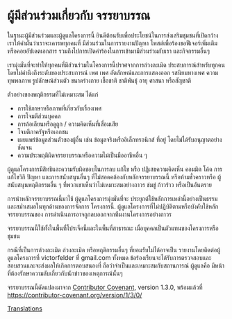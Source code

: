 # ผู้มีส่วนร่วมเกี่ยวกับ จรรยาบรรณ

ในฐานะผู้มีส่วนร่วมและผู้ดูแลโครงการนี้ ยินดีต้อนรับเพื่อประโยชน์ในการส่งเสริมชุมชนที่เปิดกว้าง เราให้คำมั่นว่าเราจะเคารพทุกคนที่
มีส่วนร่วมในการรายงานปัญหา โพสต์เพื่อร้องขอฟีเจอร์เพิ่มเติม หรือคอยอัปเดตเอกสาร รวมถึงไปการเปิดคำร้องในการเข้ามามีส่วนร่วมกับเรา และกิจกรรมอื่นๆ

เรามุ่งมั่นที่จะทำให้ทุกคนที่มีส่วนร่วมในโครงการนี้ปราศจากการล่วงละเมิด
ประสบการณ์สำหรับทุกคน โดยไม่คำนึงถึงระดับของประสบการณ์ เพศ เพศ
อัตลักษณ์และการแสดงออก รสนิยมทางเพศ ความทุพพลภาพ รูปลักษณ์ส่วนตัว
ขนาดร่างกาย เชื้อชาติ ชาติพันธุ์ อายุ ศาสนา หรือสัญชาติ

ตัวอย่างของพฤติกรรมที่ไม่เหมาะสม ได้แก่

* การใช้ภาษาหรือภาพที่เกี่ยวกับเรื่องเพศ
* การโจมตีส่วนบุคคล
* การล้อเลียนหรือดูถูก / ความคิดเห็นที่เสื่อมเสีย
* โจมตีภาครัฐหรือเอกชน
* เผยแพร่ข้อมูลส่วนตัวของผู้อื่น เช่น ข้อมูลจริงหรืออิเล็กทรอนิกส์ ที่อยู่ โดยไม่ได้รับอนุญาตอย่างชัดเจน
* ความประพฤติผิดจรรยาบรรณหรือความไม่เป็นมืออาชีพอื่น ๆ

ผู้ดูแลโครงการมีสิทธิและความรับผิดชอบในการลบ แก้ไข หรือ
ปฏิเสธความคิดเห็น คอมมิต โค้ด การแก้ไขวิกิ ปัญหา และการสนับสนุนอื่นๆ
ที่ไม่สอดคล้องกับหลักจรรยาบรรณนี้ หรือห้ามชั่วคราวหรือ
ผู้สนับสนุนพฤติกรรมอื่น ๆ ที่พวกเขาเห็นว่าไม่เหมาะสมอย่างถาวร
ข่มขู่ ก้าวร้าว หรือเป็นอันตราย


การนำหลักจรรยาบรรณนี้มาใช้ ผู้ดูแลโครงการมุ่งมั่นที่จะ
ประยุกต์ใช้หลักการเหล่านี้อย่างเป็นธรรมและสม่ำเสมอในทุกด้านของการจัดการ
โครงการนี้. ผู้ดูแลโครงการที่ไม่ปฏิบัติตามหรือบังคับใช้หลักจรรยาบรรณของ
การดำเนินการอาจถูกลบออกจากทีมงานโครงการอย่างถาวร


จรรยาบรรณนี้ใช้ทั้งในพื้นที่โปรเจ็คนี้และในพื้นที่สาธารณะ เมื่อบุคคลเป็นตัวแทนของโครงการหรือชุมชน

กรณีที่เป็นการล่วงละเมิด ล่วงละเมิด หรือพฤติกรรมอื่นๆ ที่ยอมรับไม่ได้อาจเป็น
รายงานโดยติดต่อผู้ดูแลโครงการที่ victorfelder ที่ gmail.com ทั้งหมด
ข้อร้องเรียนจะได้รับการตรวจสอบและสอบสวนและจะส่งผลให้เกิดการตอบสนองที่
ถือว่าจำเป็นและเหมาะสมกับสถานการณ์ ผู้ดูแลคือ
มีหน้าที่ต้องรักษาความลับเกี่ยวกับนักข่าวของเหตุการณ์นั้นๆ


จรรยาบรรณนี้ดัดแปลงมาจาก [Contributor Covenant][homepage],
version 1.3.0, พร้อมแล้วที่ https://contributor-covenant.org/version/1/3/0/

[homepage]: https://contributor-covenant.org

[Translations](README.md#translations)
